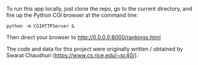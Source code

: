 To run this app locally, just clone the repo, go to the current
directory, and fire up the Python CGI browser at the command line:

```python -m CGIHTTPServer &```

Then direct your browser to http://0.0.0.0:8000/rankings.html

The code and data for this project were originally written / obtained
by Swarat Chaudhuri (https://www.cs.rice.edu/~sc40/).
